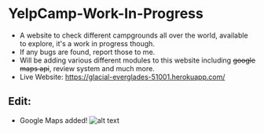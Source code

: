 # YelpCamp-Work-In-Progress
- A website to check different campgrounds all over the world, available to explore, it's a work in progress though.
- If any bugs are found, report those to me.
- Will be adding various different modules to this website including ~~google maps api~~, review system and much more.
- Live Website: https://glacial-everglades-51001.herokuapp.com/
## Edit:
- Google Maps added!
![alt text](https://www.jqueryscript.net/images/Show-Nearby-Places-jQuery-Google-Maps-WhatsNearby.jpg "Logo Title Text 1")

